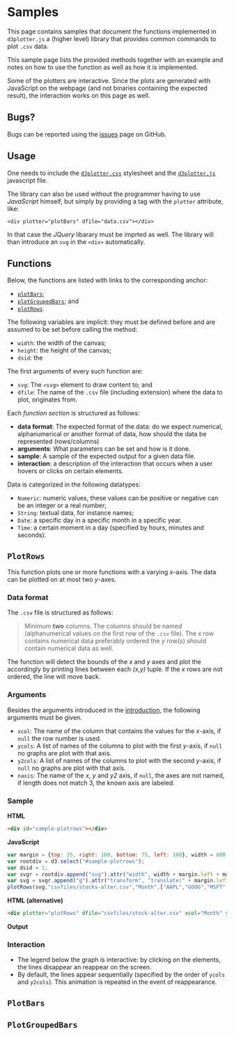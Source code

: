 # Samples
<link rel="stylesheet" href="d3plotter.css">
<script language="JavaScript" src="jquery.min.js"></script>
<script language="JavaScript" src="d3/d3.min.js"></script>
<script language="JavaScript" src="d3plotter.js"></script>

This page contains samples that document the functions implemented in `d3plotter.js` a (higher level) library that provides common commands to plot `.csv` data.

This sample page lists the provided methods together with an example and notes on how to use the function as well as how it is implemented.

Some of the plotters are interactive. Since the plots are generated with JavaScript on the webpage (and not binaries containing the expected result), the interaction works on this page as well.

## Bugs?

Bugs can be reported using the [issues](https://github.com/KommuSoft/d3plotter/issues) page on GitHub.

## Usage

One needs to include the [`d3plotter.css`](d3plotter.css) stylesheet and the [`d3plotter.js`](d3plotter.js) javascript file.

The library can also be used without the programmer having to use *JavaScript* himself, but simply by providing a tag with the `plotter` attribute, like:

    <div plotter="plotBars" dfile="data.csv"></div>

In that case the *JQuery* libarary must be imprted as well. The library will than introduce an `svg` in the `<div>` automatically.

## Functions

Below, the functions are listed with links to the corresponding anchor:

 - [`plotBars`](#plotbars);
 - [`plotGroupedBars`](#plotgroupedbars); and
 - [`plotRows`](#plotrows).

The following variables are implicit: they must be defined before and are assumed to be set before calling the method:

 - `width`: the width of the canvas;
 - `height`: the height of the canvas;
 - `dsid`: the 

The first arguments of every such function are:

 - `svg`: The `<svg>` element to draw content to; and
 - `dfile`: The name of the `.csv` file (including extension) where the data to plot, originates from.

Each *function section* is structured as follows:

 - **data format**: The expected format of the data: do we expect numerical, alphanumerical or another format of data, how should the data be represented (rows/columns)
 - **arguments**: What parameters can be set and how is it done.
 - **sample**: A sample of the expected output for a given data file.
 - **interaction**: a description of the interaction that occurs when a user hovers or clicks on certain elements.

Data is categorized in the following datatypes:

 - `Numeric`: numeric values, these values can be positive or negative can be an integer or a real number;
 - `String`: textual data, for instance names;
 - `Date`: a specific day in a specific month in a specific year.
 - `Time`: a certain moment in a day (specified by hours, minutes and seconds).

## `PlotRows`

This function plots one or more functions with a varying *x*-axis. The data can be plotted on at most two *y*-axes.

### Data format

The `.csv` file is structured as follows:

> Minimum **two** columns. The columns should be named (alphanumerical values on
> the first row of the `.csv` file). The *x* row contains numerical data
> preferably ordered the *y* row(s) should contain numerical data as well.

The function will detect the bounds of the *x* and *y* axes and plot the
accordingly by printing lines between each *(x,y)* tuple. If the *x* rows
are not ordered, the line will move back.

### Arguments

Besides the arguments introduced in the [introduction](#functions), the following
arguments must be given.

 - `xcol`: The name of the column that contains the values for the *x*-axis, if `null` the row number is used.
 - `ycols`: A list of names of the columns to plot with the first *y*-axis, if `null` no graphs are plot with that axis.
 - `y2cols`: A list of names of the columns to plot with the second *y*-axis, if `null` no graphs are plot with that axis.
 - `naxis`: The name of the *x*, *y* and *y2* axis, if `null`, the axes are not named, if length does not match 3, the known axis are labeled.

### Sample

**HTML**

```HTML
<div id="sample-plotrows"></div>
```

**JavaScript**

```JavaScript
var margin = {top: 35, right: 100, bottom: 75, left: 100}, width = 800 - margin.left - margin.right, height = 600 - margin.top - margin.bottom;
var rootdiv = d3.select("#sample-plotrows");
var dsid = 1;
var svgr = rootdiv.append("svg").attr("width", width + margin.left + margin.right).attr("height", height + margin.top + margin.bottom);
var svg = svgr.append("g").attr("transform", "translate(" + margin.left + "," + margin.top + ")");
plotRows(svg,"csvfiles/stocks-alter.csv","Month",["AAPL","GOOG","MSFT","IBM"],null,["Time","Stock quote"]);
```

**HTML (alternative)**

```HTML
<div plotter="plotRows" dfile="csvfiles/stock-alter.csv" xcol="Month" ycols='["AAPL","GOOG","MSFT","IBM"]' naxis='["Time","Stock quote"]'></div>
```

**Output**

<div plotter="plotRows" dfile="csvfiles/stocks-alter.csv" xcol="Month" ycols='["AAPL","GOOG","MSFT","IBM"]' naxis='["Time","Stock quote"]'></div>

### Interaction

 - The legend below the graph is interactive: by clicking on the elements, the lines disappear an reappear on the screen.
 - By default, the lines appear sequentially (specified by the order of `ycols` and `y2cols`). This animation is repeated in the event of reappearance.

## `PlotBars`

## `PlotGroupedBars`